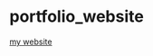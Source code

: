 # portfolio_website
[my website](https://ryanbennett980.github.io/portfolio_website/portfolio_website.html)